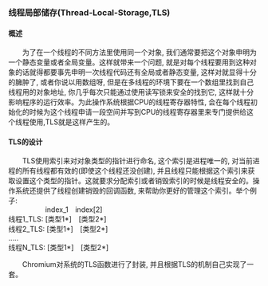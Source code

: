 ### 线程局部储存(Thread-Local-Storage,TLS)  
#### 概述  
&emsp;&emsp;为了在一个线程的不同方法里使用同一个对象, 我们通常要把这个对象申明为一个静态变量或者全局变量。这样就带来一个问题, 就是对每个线程要用到这种对象的话就得都要事先申明一次线程代码还有全局或者静态变量, 这样对就显得十分的臃肿了, 或者你说以用数组呀, 但是在多线程的环境下要在一个数组里找到自己线程用的对象地址, 你几乎每次只能通过使用读写锁来安全的找到它, 这样就十分影响程序的运行效率。为此操作系统根据CPU的线程寄存器特性, 会在每个线程初始化的时候为这个线程申请一段空间并写到CPU的线程寄存器里来专门提供给这个线程使用,TLS就是这样产生的。  
#### TLS的设计  
&emsp;&emsp;TLS使用索引来对对象类型的指针进行命名, 这个索引是进程唯一的, 对当前进程的所有线程都有效的(即使这个线程还没创建), 并且线程只能根据这个索引来获取设置这个类型的指针。这就要求分配索引或者销毁索引的时候是线程安全的。操作系统还提供了线程创建销毁的回调函数, 来帮助你更好的管理这个索引。举个例子:  
&emsp;&emsp;&emsp;&emsp;&emsp; index_1&emsp;index[2]  
线程1_TLS: [类型1*]&emsp;[类型2*]  
线程2_TLS: [类型1*]&emsp;[类型2*]  
.....  
线程N_TLS: [类型1*]&emsp;[类型2*]  

&emsp;&emsp;Chromium对系统的TLS函数进行了封装, 并且根据TLS的机制自己实现了一套。
